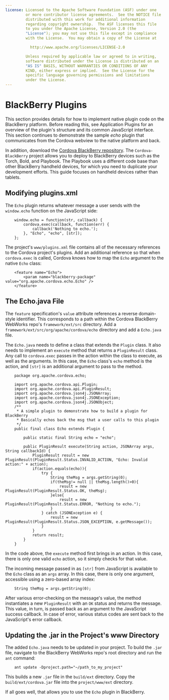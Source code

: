 ```yaml
---
license: Licensed to the Apache Software Foundation (ASF) under one
         or more contributor license agreements.  See the NOTICE file
         distributed with this work for additional information
         regarding copyright ownership.  The ASF licenses this file
         to you under the Apache License, Version 2.0 (the
         "License"); you may not use this file except in compliance
         with the License.  You may obtain a copy of the License at

           http://www.apache.org/licenses/LICENSE-2.0

         Unless required by applicable law or agreed to in writing,
         software distributed under the License is distributed on an
         "AS IS" BASIS, WITHOUT WARRANTIES OR CONDITIONS OF ANY
         KIND, either express or implied.  See the License for the
         specific language governing permissions and limitations
         under the License.
---
```


# BlackBerry Plugins

This section provides details for how to implement native plugin code
on the BlackBerry platform. Before reading this, see Application
Plugins for an overview of the plugin's structure and its common
JavaScript interface. This section continues to demonstrate the sample
_echo_ plugin that communicates from the Cordova webview to the native
platform and back.

In addition, download the [Cordova BlackBerry
repository](https://git-wip-us.apache.org/repos/asf?p=cordova-blackberry.git;a=summary).
The `Cordova-BlackBerry` project allows you to deploy to BlackBerry
devices such as the Torch, Bold, and Playbook. The Playbook uses a
different code base than other BlackBerry handheld devices, for which
you need to duplicate your development efforts.  This guide focuses on
handheld devices rather than tablets.

## Modifying plugins.xml

The `Echo` plugin returns whatever message a user sends with the
`window.echo` function on the JavaScript side:

        window.echo = function(str, callback) {
            cordova.exec(callback, function(err) {
                callback('Nothing to echo.');
            }, "Echo", "echo", [str]);
        };

The project's `www/plugins.xml` file contains all of the necessary
references to the Cordova project's plugins. Add an additional
reference so that when `cordova.exec` is called, Cordova knows how to
map the `Echo` argument to the native `Echo` class:

        <feature name="Echo">
            <param name="blackberry-package" value="org.apache.cordova.echo.Echo" />
        </feature>

## The Echo.java File

The `feature` specification's `value` attribute references a reverse
domain-style identifier. This corresponds to a path within the Cordova
BlackBerry WebWorks repo's `framework/ext/src` directory.  Add a
`framework/ext/src/org/apache/cordova/echo` directory and add a
`Echo.java` file.

The `Echo.java` needs to define a class that extends the `Plugin`
class. It also needs to implement an `execute` method that returns a
`PluginResult` class.  Any call to `cordova.exec` passes in the action
within the class to execute, as well as the arguments. In this case,
the `Echo` class's `echo` method is the action, and `[str]` is an
additional argument to pass to the method.

        package org.apache.cordova.echo;

        import org.apache.cordova.api.Plugin;
        import org.apache.cordova.api.PluginResult;
        import org.apache.cordova.json4j.JSONArray;
        import org.apache.cordova.json4j.JSONException;
        import org.apache.cordova.json4j.JSONObject;
        /**
         * A simple plugin to demonstrate how to build a plugin for BlackBerry
         * Basically echos back the msg that a user calls to this plugin
         */
        public final class Echo extends Plugin {

            public static final String echo = "echo";

            public PluginResult execute(String action, JSONArray args, String callbackId) {
                PluginResult result = new PluginResult(PluginResult.Status.INVALID_ACTION, "Echo: Invalid action:" + action);
                if(action.equals(echo)){
                    try {
                        String theMsg = args.getString(0);
                        if(theMsg!= null || theMsg.length()>0){
                            result = new PluginResult(PluginResult.Status.OK, theMsg);
                        }else{
                            result = new PluginResult(PluginResult.Status.ERROR, "Nothing to echo.");
                        }
                    } catch (JSONException e) {
                        result = new PluginResult(PluginResult.Status.JSON_EXCEPTION, e.getMessage());
                    }
                }
                return result;
            }
        }

In the code above, the `execute` method first brings in an action. In
this case, there is only one valid `echo` action, so it simply checks
for that value.

The incoming message passed in as `[str]` from JavaScript is available
to the `Echo` class as an `args` array. In this case, there is only
one argument, accessible using a zero-based array index:

        String theMsg = args.getString(0);

After various error-checking on the message's value, the method
instantiates a new `PluginResult` with an `OK` status and returns the
message.  This value, in turn, is passed back as an argument to the
JavaScript success callback. In case of error, various status codes
are sent back to the JavaScript's error callback.

## Updating the .jar in the Project's www Directory

The added `Echo.java` needs to be updated in your project.  To build
the `.jar` file, navigate to the BlackBerry WebWorks repo's root
directory and run the `ant` command:

        ant update -Dproject.path="~/path_to_my_project"

This builds a new `.jar` file in the `build/ext` directory. Copy the
`build/ext/cordova.jar` file into the `project/www/ext` directory.

If all goes well, that allows you to use the `Echo` plugin in
BlackBerry.
